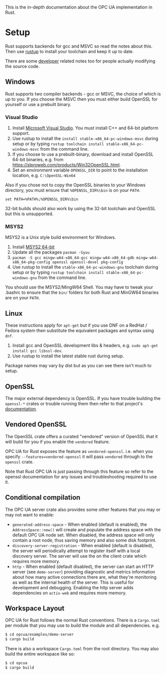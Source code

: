 This is the in-depth documentation about the OPC UA implementation in Rust.

# Setup

Rust supports backends for gcc and MSVC so read the notes about this. Then use [rustup](https://rustup.rs/) to install your toolchain and keep it up to date.

There are some [developer](./developer.md) related notes too for people actually modifying the source code.

## Windows

Rust supports two compiler backends - gcc or MSVC, the choice of which is up to you. If you choose the MSVC 
then you must either build OpenSSL for yourself or use a prebuilt binary.

### Visual Studio

1. Install [Microsoft Visual Studio](https://visualstudio.microsoft.com/). You must install C++ and 64-bit platform support.
2. Use rustup to install the `install stable-x86_64-pc-windows-msvc` during setup or by typing `rustup toolchain install stable-x86_64-pc-windows-msvc` from the command line.
3. If you choose to use a prebuilt-binary, download and install OpenSSL 64-bit binaries, e.g. from https://slproweb.com/products/Win32OpenSSL.html.
4. Set an environment variable `OPENSSL_DIR` to point to the installation location, e.g. `C:\OpenSSL-Win64`

Also if you chose not to copy the OpenSSL binaries to your Windows directory, you must ensure that `%OPENSSL_DIR%\bin` is on your `PATH`.

```
set PATH=%PATH%;%OPENSSL_DIR%\bin
```

32-bit builds should also work by using the 32-bit toolchain and OpenSSL but this is unsupported.

### MSYS2

MSYS2 is a Unix style build environment for Windows.

1. Install [MSYS2 64-bit](http://www.msys2.org/)
2. Update all the packages `pacman -Syuu`
3. `pacman -S gcc mingw-w64-x86_64-gcc mingw-w64-x86_64-gdb mingw-w64-x86_64-pkg-config openssl openssl-devel pkg-config`
4. Use rustup to install the `stable-x86_64-pc-windows-gnu` toolchain during setup or by typing `rustup toolchain install stable-x86_64-pc-windows-gnu` from the command line.

You should use the MSYS2/MingW64 Shell. You may have to tweak your .bashrc to ensure that the `bin/` folders for both Rust and 
MinGW64 binaries are on your `PATH`. 

## Linux

These instructions apply for `apt-get` but if you use DNF on a RedHat / Fedora system then substitute the equivalent packages and syntax using `dnf`. 

1. Install gcc and OpenSSL development libs & headers, e.g. `sudo apt-get install gcc libssl-dev`.
2. Use rustup to install the latest stable rust during setup.

Package names may vary by dist but as you can see there isn't much to setup.

## OpenSSL 

The major external dependency is OpenSSL. If you have trouble building the `openssl-*` crates or trouble running
them then refer to that project's [documentation](https://docs.rs/openssl/0.10.26/openssl/). 

## Vendored OpenSSL

The OpenSSL crate offers a curated "vendored" version of OpenSSL that it will build for you if you enable the `vendored`
feature.

OPC UA for Rust exposes the feature as `vendored-openssl`. i.e. when you specify `--features=vendored-openssl` it
will pass `vendored` through to the `openssl` crate.

Note that Rust OPC UA is just passing through this feature so refer to the openssl documentation for any issues and
troubleshooting required to use it.

## Conditional compilation

The OPC UA server crate also provides some other features that you may or may not want to enable:

* `generated-address-space` - When enabled (default is enabled), the `AddressSpace::new()` will 
   create and populate the address space with the default OPC UA node set. When disabled, the address space 
   will only contain a root node, thus saving memory and also some disk footprint.
* `discovery-server-registration` - When enabled (default is disabled), the server will periodically attempt to 
   register itself with a local discovery server. The server will use the on the client crate which requires more memory.
* `http` - When enabled (default disabled), the server can start an HTTP server (see `demo-server`) providing
   diagnostic and metrics information about how many active connections there are, what they're monitoring as 
   well as the internal health of the server. This is useful for development and debugging. Enabling the http
   server adds dependencies on `actix-web` and requires more memory. 

## Workspace Layout

OPC UA for Rust follows the normal Rust conventions. There is a `Cargo.toml` per module that you may use to build the module and all dependencies. e.g.

```bash
$ cd opcua/examples/demo-server
$ cargo build
```

There is also a workspace `Cargo.toml` from the root directory. You may also build the entire workspace like so:

```bash
$ cd opcua
$ cargo build
```
